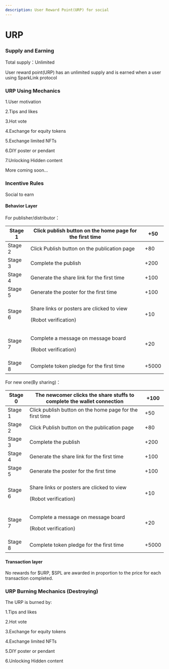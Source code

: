 ```yaml
---
description: User Reward Point(URP) for social
---
```


# URP

### **Supply and Earning**

Total supply：Unlimited

User reward point(URP) has an unlimited supply and is earned when a user using SparkLink protocol



### URP Using Mechanics

1.User motivation

2.Tips and likes

3.Hot vote

4.Exchange for equity tokens

5.Exchange limited NFTs

6.DIY poster or pendant

7.Unlocking Hidden content

More coming soon...



### Incentive Rules&#x20;

Social to earn

#### Behavior Layer&#x20;

For  publisher/distributor：



| Stage 1 | Click publish button on the home page for the first time                     | +50   |
| ------- | ---------------------------------------------------------------------------- | ----- |
| Stage 2 | Click Publish button on the publication page                                 | +80   |
| Stage 3 | Complete the publish                                                         | +200  |
| Stage 4 | Generate the share link for the first time                                   | +100  |
| Stage 5 | Generate the poster for the first time                                       | +100  |
| Stage 6 | <p>Share links or posters are clicked to view</p><p>(Robot verification)</p> | +10   |
| Stage 7 | <p>Complete a message on message board</p><p>(Robot verification)</p>        | +20   |
| Stage 8 | Complete token pledge for the first time                                     | +5000 |

For new one(By sharing)：

| Stage 0 | The newcomer clicks the share stuffs to complete the wallet connection       | +100  |
| ------- | ---------------------------------------------------------------------------- | ----- |
| Stage 1 | Click publish button on the home page for the first time                     | +50   |
| Stage 2 | Click Publish button on the publication page                                 | +80   |
| Stage 3 | Complete the publish                                                         | +200  |
| Stage 4 | Generate the share link for the first time                                   | +100  |
| Stage 5 | Generate the poster for the first time                                       | +100  |
| Stage 6 | <p>Share links or posters are clicked to view</p><p>(Robot verification)</p> | +10   |
| Stage 7 | <p>Complete a message on message board</p><p>(Robot verification)</p>        | +20   |
| Stage 8 | Complete token pledge for the first time                                     | +5000 |



#### Transaction layer

No rewards for $URP, $SPL are awarded in proportion to the price for each transaction completed.





### URP Burning Mechanics (Destroying)

The URP is burned by:

1.Tips and likes

2.Hot vote

3.Exchange for equity tokens

4.Exchange limited NFTs

5.DIY poster or pendant

6.Unlocking Hidden content&#x20;

